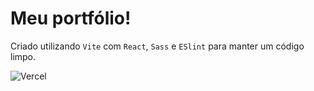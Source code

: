 # Meu portfólio!
Criado utilizando `Vite` com `React`, `Sass` e `ESlint` para manter um código limpo.

![Vercel](https://img.shields.io/badge/vercel-%23000000.svg?style=for-the-badge&logo=vercel&logoColor=white)
